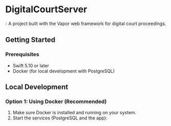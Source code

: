 # DigitalCourtServer

💧 A project built with the Vapor web framework for digital court proceedings.

## Getting Started

### Prerequisites
- Swift 5.10 or later
- Docker (for local development with PostgreSQL)

## Local Development

### Option 1: Using Docker (Recommended)

1. Make sure Docker is installed and running on your system.
2. Start the services (PostgreSQL and the app):